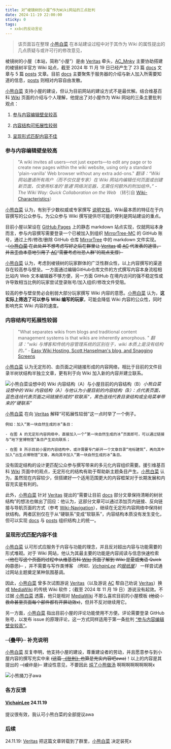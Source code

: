 ```yaml
---
title: 对“棱镜树的小屋”作为Wiki网站的三点批判
date: 2024-11-19 22:00:00
sticky: 0
tags:
  - xxbc的反动言论
---
```


> 该页面旨在整理 [小熊白菜](/docs/server/players.html#小熊白菜) 在本站建设过程中对于其作为 Wiki 的属性提出的几点质疑与或许可行的修改意见，

棱镜树的小屋（本站，简称“小屋”）是由 [Veritas](/docs/server/players.html#概要) 牵头，[AC_Mnky](/docs/server/players.html#AC) 主要协助搭建的棱镜树半官方 Wiki 站点，截至 2024 年 11 月 19 日已经产生了 23 篇 [docs](/docs) 文章与 5 篇 [posts](/archives/) 文章。目前 [docs](/docs) 主要聚焦于服务器的介绍与新人加入所需要知道的信息，[posts](/archives/) 则相对内容自由发散。

[小熊白菜](/docs/server/players.html#小熊白菜) 支持小屋的建设，但认为目前网站的建设方式不是最优解。结合维基百科 [Wiki](https://en.wikipedia.org/wiki/Wiki) 页面的介绍与个人理解，他提出了对小屋作为 Wiki 网站的三条主要批判观点：

1. [参与内容编辑壁垒较高](#参与内容编辑壁垒较高)

2. [内容结构可拓展性较弱](#内容结构可拓展性较弱)

3. [呈现形式匹配内容不佳](#呈现形式匹配内容不佳)

### 参与内容编辑壁垒较高

> "A wiki invites all users—not just experts—to edit any page or to create new pages within the wiki website, using only a standard 'plain-vanilla' Web browser without any extra add-ons." *翻译：“Wiki 网站邀请所有用户（而不仅仅是专家）在 Wiki 网站内编辑任何页面或创建新页面，仅使用标准的‘普通’网络浏览器，无需任何额外的附加组件。”* -  *The Wiki Way: Quick Collaboration on the Web* （转引自 [Wiki-Characteristics](https://en.wikipedia.org/wiki/Wiki#Characteristics)）

[小熊白菜](/docs/server/players.html#小熊白菜) 认为，有别于少数权威或专家撰写 [说明文档](https://en.wikipedia.org/wiki/Software_documentation)，Wiki最本质的特征在于内容撰写的公众参与。为公众参与 Wiki 撰写提供尽可能的便利是网站建设的重点。

目前小屋以架设在 [GitHub Pages](https://docs.github.com/zh/pages/getting-started-with-github-pages/about-github-pages) 上的静态 markdown 站点实现，仅就网站本身而言，参与内容撰写需要登录一个已被加入到组织 [MirrorTree-MC](https://github.com/MirrorTree-MC) 的 GitHub 账号，通过上传/修改/删除 GitHub 仓库 [MirrorTree](https://github.com/MirrorTree-MC/MirrorTree) 中的 markdown 文件实现。 ~~（[小熊白菜](/docs/server/players.html#小熊白菜) 在此处并不想考虑写好之后在群里让 [Veritas](/docs/server/players.html#概要) 或 [AC](/docs/server/players.html#AC) 代发表的途径，并且歪曲本意地引用了 [AC](/docs/server/players.html#AC)“需要考虑社恐人群”的观点支撑）~~

[小熊白菜](/docs/server/players.html#小熊白菜) 认为，考虑到棱镜树的玩家群体的广泛性群众性，以上内容撰写的渠道存在较高参与壁垒。一方面通过编辑GitHub仓库文件的方式撰写内容本身流程相比站内 Web 文本编辑器不够方便，另一方面 GitHub 在境内访问的强不稳定性或许导致相当比例的玩家尝试登录账号/加入组织/修改文件受阻。

较高的参与壁垒势必会削弱大部分玩家撰写 Wiki 内容的意愿。[小熊白菜](/docs/server/players.html#小熊白菜) 认为，**这实际上筛选了可以参与 Wiki 编写的玩家**，可能会降低 Wiki 内容的公众性，同时影响充实 Wiki 内容的速度。

### 内容结构可拓展性较弱

> "What separates wikis from blogs and traditional content management systems is that wikis are inherently amorphous. " *翻译：“wiki 与博客和传统内容管理系统的区别在于，wiki 本质上是没有结构的。”* - [Easy Wiki Hosting, Scott Hanselman's blog, and Snagging Screens](https://learn.microsoft.com/en-us/archive/msdn-magazine/2008/july/easy-wiki-hosting-scott-hanselman-s-blog-and-snagging-screens)

[小熊白菜](/docs/server/players.html#小熊白菜) 认为无定形的、由页面之间链接形成的内容网络，相比于目前的文件目录半树状结构半独立文章，更有利于向 Wiki 加入新的内容并建立联系。

![小熊白菜设想中的 Wiki 内容结构（A）与小屋目前的内容结构（B）](https://cos.bearcabbage.top/wp-content/uploads/2024/11/IMG_3751.jpeg)*小熊白菜设想中的 Wiki 内容结构（A）与他认为小屋目前的内容结构（B）：点代表页面，蓝色连线代表页面之间链接形成的“软联系”，黑色连线代表目录结构或全局菜单带来的“硬联系”*

[小熊白菜](/docs/server/players.html#小熊白菜) 在向 [Veritas](/docs/server/players.html#概要) 解释“可拓展性较弱”这一点时举了一个例子。

    例如：加入“第一块自然生成的冰”条目：

    - 在图 A 的无定形内容网络中，直接加入一个“第一块自然生成的冰”页面即可，可以通过链接与“地下室博物馆”条目产生双向联系；

    - 在图 B 所示目前小屋的内容结构中，或许需要专门新开一个文章目录“地标建筑”，再向其中加入“出生点博物馆”文章，再向其中加入“第一块自然生成的冰”条目。

没有固定结构的设计更匹配公众参与撰写带来的多元化内容组织需要。援引维基百科 [Wiki](https://en.wikipedia.org/wiki/Wiki) 页面中的观点，无定形化的结构有助于帮助新主题条目产生。[小熊白菜](/docs/server/players.html#小熊白菜) 认为，虽然现在内容较少，但搭建好一个适用范围更大的内容框架对于长期发展和内容充实是有利的。

此外，[小熊白菜](/docs/server/players.html#小熊白菜) 针对 [Veritas](/docs/server/players.html#概要) 提出的“需要让目前 [docs](/docs) 部分文章保持清晰的树状结构”的想法也做出了回应：他认为，这部分文章可以通过添加页内链接、反向链接与导航页面的方式（参考 [Wiki-Navigation](https://en.wikipedia.org/wiki/Wiki#Navigation)），继续在无定形内容网络中保持树状结构。两者区别仅在于从“硬联系”变成“软联系”，内容结构本质没有发生变化，但可以实现 [docs](/docs) 与 [posts](/archives/) 组织结构上的统一。

### 呈现形式匹配内容不佳

[小熊白菜](/docs/server/players.html#小熊白菜) 认可形式应服务于内容与功能的理念，并且反对超出内容与功能需要的形式堆砌。对于 Wiki 网站，他认为其最主要的功能是内容阅读与信息快速检索 ~~（他在写这个页面的过程中从维基百科 [Wiki](https://en.wikipedia.org/wiki/Wiki) 页面了解到 Wiki 是夏威夷语 Quick 的意思）~~ ，并不需要与写作类博客 *（例如，[VichainLee](/docs/server/players.html#VichainLee) 的[报纸屋](https://v.bearcabbage.top/)）* 一样尝试通过网站主题奠定某种氛围基调。

因此，[小熊白菜](/docs/server/players.html#小熊白菜) 曾多次试图游说 [Veritas](/docs/server/players.html#概要)（以及游说 [AC](/docs/server/players.html#AC) 帮自己劝说 [Veritas](/docs/server/players.html#概要)）换成 [MediaWiki](https://www.mediawiki.org/wiki/MediaWiki) 的传统 Wiki 软件；（截至 2024 年 11 月 19 日）游说没有起效。不过据 [小熊白菜](/docs/server/players.html#小熊白菜) 透露，他只是相对 [MediaWiki](https://www.mediawiki.org/wiki/MediaWiki) 不那么喜欢目前的小屋模板 ~~(他说：救命甚至页面每个部件都有开屏动效x)~~，但并不反对继续用它。

另一方面，[小熊白菜](/docs/server/players.html#小熊白菜) 指出目前小屋的评论功能使用不方便。评论需要登录 GitHub 账号，以发布 issue 的原理评论，这一方式同样适用于第一条批判 [“参与内容编辑壁垒较高”](#参与内容编辑壁垒较高)。

### ~~（叠甲）~~ 补充说明

[小熊白菜](/docs/server/players.html#小熊白菜) 反复申明，他支持小屋的建设，尊重建设者的劳动，并且愿意参与到小屋内容的撰写充实中来 ~~(这篇 [《批判》](/criticism)也算是充实内容吧awa)~~！以上的内容是其提出的 ~~（或许是）~~ 建设性意见，不要因此 [炖了小熊做汤](/news/mt19.html) 啊啊啊啊啊啊啊啊x

![小熊捅刀子awa](https://cos.bearcabbage.top/wp-content/uploads/2024/11/IMG_6418.gif)

### 各方反馈

#### [VichainLee](/docs/server/players.html#VichainLee) 24.11.19

提议很有效，我认可小熊白菜的全部提议awa

### 后续

24.11.19: [Veritas](/docs/server/players.html#概要) 把这篇文章转载到了群里，[小熊白菜](/docs/server/players.html#小熊白菜) 决定装死x
